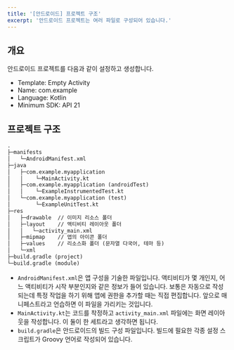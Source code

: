 ```yaml
---
title: '[안드로이드] 프로젝트 구조'
excerpt: '안드로이드 프로젝트는 여러 파일로 구성되어 있습니다.'
---
```


## 개요

안드로이드 프로젝트를 다음과 같이 설정하고 생성합니다.

- Template: Empty Activity
- Name: com.example
- Language: Kotlin
- Minimum SDK: API 21

## 프로젝트 구조

```markdown
.
├─manifests
│   └─AndroidManifest.xml
├─java
│   ├─com.example.myapplication
│   │    └─MainActivity.kt
│   ├─com.example.myapplication (androidTest)
│   │    └─ExampleInstrumentedTest.kt
│   └─com.example.myapplication (test)
│        └─ExampleUnitTest.kt
├─res
│   ├─drawable  // 이미지 리소스 폴더
│   ├─layout    // 액티비티 레이아웃 폴더
│   │   └─activity_main.xml
│   ├─mipmap    // 앱의 아이콘 폴더
│   ├─values    // 리소스화 폴더 (문자열 다국어, 테마 등)
│   └─xml
├─build.gradle (project)
└─build.gradle (module)
```

- `AndroidManifest.xml`은 앱 구성을 기술한 파일입니다. 액티비티가 몇 개인지, 어느 액티비티가 시작 부분인지와 같은 정보가 들어 있습니다. 보통은 자동으로 작성되는데 특정 작업을 하기 위해 앱에 권한을 추가할 때는 직접 편집합니다. 앞으로 매니페스트라고 언습하면 이 파일을 가리키는 것입니다.
- `MainActivity.kt`는 코드를 착정하고 `activity_main.xml` 파일에는 화면 레이아웃을 작성합니다. 이 둘이 한 세트라고 생각하면 됩니다.
- `build.gradle`은 안드로이드의 빌드 구성 파일입니다. 빌드에 필요한 각종 설정 스크립트가 Groovy 언어로 작성되어 있습니다.
